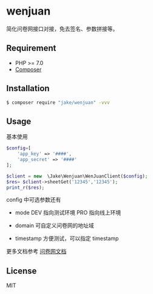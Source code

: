 # wenjuan

简化问卷网接口对接，免去签名、参数拼接等。

## Requirement
- PHP >= 7.0
- [Composer](https://getcomposer.org/)

## Installation
```bash
$ composer require "jake/wenjuan" -vvv
```

## Usage
基本使用

```php
$config=[
    'app_key' => '####',
    'app_secret' => '####'
];

$client = new  \Jake\Wenjuan\WenJuanClient($config); 
$res= $client->sheetGet('12345','12345');
print_r($res);
```

config 中可选参数还有
- mode 
DEV 指向测试环境 PRO 指向线上环境

- domain
可自定义问卷网的地址域

- timestamp
方便测试，可以指定 timestamp

更多文档参考 [问卷网文档](https://www.wenjuan.com/open/devdocument_v3_4_4)

## License
MIT